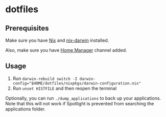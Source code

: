 # dotfiles

## Prerequisites

Make sure you have [Nix](https://github.com/NixOS/nix) and [nix-darwin](https://github.com/LnL7/nix-darwin) installed.

Also, make sure you have [Home Manager](https://github.com/nix-community/home-manager) channel added.

## Usage

1. Run `darwin-rebuild switch -I darwin-config="$HOME/dotfiles/nixpkgs/darwin-configuration.nix"`
2. Run `unset HISTFILE` and then reopen the terminal

Optionally, you can run `./dump_applications` to back up your applications. Note that this will not work if Spotlight is prevented from searching the applications folder.
